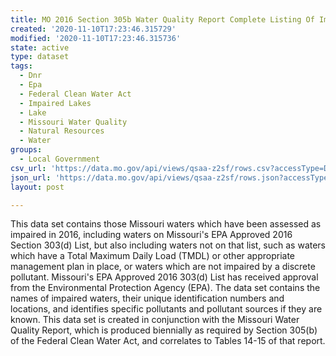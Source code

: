 ```yaml
---
title: MO 2016 Section 305b Water Quality Report Complete Listing Of Impaired Lakes
created: '2020-11-10T17:23:46.315729'
modified: '2020-11-10T17:23:46.315736'
state: active
type: dataset
tags:
  - Dnr
  - Epa
  - Federal Clean Water Act
  - Impaired Lakes
  - Lake
  - Missouri Water Quality
  - Natural Resources
  - Water
groups:
  - Local Government
csv_url: 'https://data.mo.gov/api/views/qsaa-z2sf/rows.csv?accessType=DOWNLOAD'
json_url: 'https://data.mo.gov/api/views/qsaa-z2sf/rows.json?accessType=DOWNLOAD'
layout: post

---
```

This data set contains those Missouri waters which have been assessed as impaired in 2016, including waters on Missouri's EPA Approved 2016 Section 303(d) List, but also including waters not on that list, such as waters which have a Total Maximum Daily Load (TMDL) or other appropriate management plan in place, or waters which are not impaired by a discrete pollutant. Missouri's EPA Approved 2016 303(d) List has received approval from the Environmental Protection Agency (EPA). The data set contains the names of impaired waters, their unique identification numbers and locations, and identifies specific pollutants and pollutant sources if they are known. This data set is created in conjunction with the Missouri Water Quality Report, which is produced biennially as required by Section 305(b) of the Federal Clean Water Act, and correlates to Tables 14-15 of that report.
